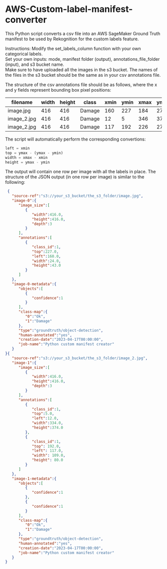 # AWS-Custom-label-manifest-converter
This Python script converts a csv file into an AWS SageMaker Ground Truth manifest to be used by Rekognition for the custom labels feature.

Instructions:
Modify the set_labels_column function with your own categorical labels.  
Set your own inputs: mode, manifest folder (output), annotations_file_folder (input), and s3 bucket name.  
Make sure to have uploaded all the images in the s3 bucket. The names of the files in the s3 bucket should be the same as in your csv annotations file.  

The structure of the csv annotations file should be as follows, where the x and y fields represent bounding box pixel positions:

| filename  | width | height | class | xmin | ymin | xmax | ymax |
| --- | --- | --- | --- | --- | --- | --- | --- |
| image.jpg  | 416 | 416 | Damage | 160 | 227 | 184 | 270 |
| image_2.jpg  | 416 | 416 | Damage | 12 | 5 | 346 | 379 |
| image_2.jpg  | 416 | 416 | Damage | 117 | 192 | 226 | 272 |


The script will automatically perform the corresponding convertions:

```python
left = xmin
top = ymax - (ymax - ymin)
width = xmax - xmin
height = ymax - ymin
```

The output will contain one row per image with all the labels in place. The structure of the JSON output (in one row per image) is similar to the following:
```json
 {
   "source-ref":"s3://your_s3_bucket/the_s3_folder/image.jpg",
   "image-0":{
      "image_size":[
         {
            "width":416.0,
            "height":416.0,
            "depth":3
         }
      ],
      "annotations":[
         {
            "class_id":1,
            "top":227.0,
            "left":160.0,
            "width":24.0,
            "height":43.0
         }
      ]
   },
   "image-0-metadata":{
      "objects":[
         {
            "confidence":1
         }
      ],
      "class-map":{
         "0":"Ok",
         "1":"Damage"
      },
      "type":"groundtruth/object-detection",
      "human-annotated":"yes",
      "creation-date":"2023-04-17T00:00:00",
      "job-name":"Python custom manifest creator"
   }
}{
   "source-ref":"s3://your_s3_bucket/the_s3_folder/image_2.jpg",
   "image-1":{
      "image_size":[
         {
            "width":416.0,
            "height":416.0,
            "depth":3
         }
      ],
      "annotations":[
         {
            "class_id":1,
            "top":5.0,
            "left":12.0,
            "width":334.0,
            "height":374.0
         },         
         {
            "class_id":1,
            "top": 192.0, 
            "left": 117.0, 
            "width": 109.0, 
            "height": 80.0
         }
      ]
   },
   "image-1-metadata":{
      "objects":[
         {
            "confidence":1
         },
         {
            "confidence":1
         }
      ],
      "class-map":{
         "0":"Ok",
         "1":"Damage"
      },
      "type":"groundtruth/object-detection",
      "human-annotated":"yes",
      "creation-date":"2023-04-17T00:00:00",
      "job-name":"Python custom manifest creator"
   }
}
```
